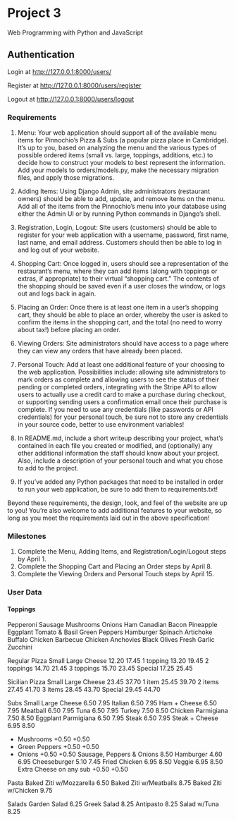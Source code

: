 # Project 3

Web Programming with Python and JavaScript

## Authentication
Login at http://127.0.0.1:8000/users/

Register at http://127.0.0.1:8000/users/register

Logout at http://127.0.0.1:8000/users/logout




### Requirements


1. Menu: Your web application should support all of the available menu items for Pinnochio’s Pizza & Subs (a popular pizza place in Cambridge). It’s up to you, based on analyzing the menu and the various types of possible ordered items (small vs. large, toppings, additions, etc.) to decide how to construct your models to best represent the information. Add your models to orders/models.py, make the necessary migration files, and apply those migrations.

2. Adding Items: Using Django Admin, site administrators (restaurant owners) should be able to add, update, and remove items on the menu. Add all of the items from the Pinnochio’s menu into your database using either the Admin UI or by running Python commands in Django’s shell.

3. Registration, Login, Logout: Site users (customers) should be able to register for your web application with a username, password, first name, last name, and email address. Customers should then be able to log in and log out of your website.
4. Shopping Cart: Once logged in, users should see a representation of the restaurant’s menu, where they can add items (along with toppings or extras, if appropriate) to their virtual “shopping cart.” The contents of the shopping should be saved even if a user closes the window, or logs out and logs back in again.
5. Placing an Order: Once there is at least one item in a user’s shopping cart, they should be able to place an order, whereby the user is asked to confirm the items in the shopping cart, and the total (no need to worry about tax!) before placing an order.

4. Viewing Orders: Site administrators should have access to a page where they can view any orders that have already been placed.
 
5. Personal Touch: Add at least one additional feature of your choosing to the web application. Possibilities include: allowing site administrators to mark orders as complete and allowing users to see the status of their pending or completed orders, integrating with the Stripe API to allow users to actually use a credit card to make a purchase during checkout, or supporting sending users a confirmation email once their purchase is complete. If you need to use any credentials (like passwords or API credentials) for your personal touch, be sure not to store any credentials in your source code, better to use environment variables!

6. In README.md, include a short writeup describing your project, what’s contained in each file you created or modified, and (optionally) any other additional information the staff should know about your project. Also, include a description of your personal touch and what you chose to add to the project.

7. If you’ve added any Python packages that need to be installed in order to run your web application, be sure to add them to requirements.txt!

Beyond these requirements, the design, look, and feel of the website are up to you! You’re also welcome to add additional features to your website, so long as you meet the requirements laid out in the above specification!

### Milestones
1. Complete the Menu, Adding Items, and Registration/Login/Logout steps by April 1.
1. Complete the Shopping Cart and Placing an Order steps by April 8.
1. Complete the Viewing Orders and Personal Touch steps by April 15.

### User Data
#### Toppings
Pepperoni
Sausage
Mushrooms
Onions
Ham
Canadian Bacon
Pineapple
Eggplant
Tomato & Basil
Green Peppers
Hamburger
Spinach
Artichoke
Buffalo Chicken
Barbecue Chicken
Anchovies
Black Olives
Fresh Garlic
Zucchini

Regular Pizza
Small	Large
Cheese	12.20	17.45
1 topping	13.20	19.45
2 toppings	14.70	21.45
3 toppings	15.70	23.45
Special	17.25	25.45

Sicilian Pizza
Small	Large
Cheese	23.45	37.70
1 item	25.45	39.70
2 items	27.45	41.70
3 items	28.45	43.70
Special	29.45	44.70

Subs
Small	Large
Cheese	6.50	7.95
Italian	6.50	7.95
Ham + Cheese	6.50	7.95
Meatball	6.50	7.95
Tuna	6.50	7.95
Turkey	7.50	8.50
Chicken Parmigiana	7.50	8.50
Eggplant Parmigiana	6.50	7.95
Steak	6.50	7.95
Steak + Cheese	6.95	8.50
+ Mushrooms	+0.50	+0.50
+ Green Peppers	+0.50	+0.50
+ Onions	+0.50	+0.50
Sausage, Peppers & Onions		8.50
Hamburger	4.60	6.95
Cheeseburger	5.10	7.45
Fried Chicken	6.95	8.50
Veggie	6.95	8.50
Extra Cheese on any sub	+0.50	+0.50

Pasta
Baked Ziti w/Mozzarella	6.50
Baked Ziti w/Meatballs	8.75
Baked Ziti w/Chicken	9.75


Salads
Garden Salad	6.25
Greek Salad	8.25
Antipasto	8.25
Salad w/Tuna	8.25